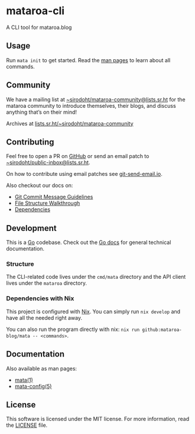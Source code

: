 # mataroa-cli

A CLI tool for mataroa.blog

## Usage

Run `mata init` to get started. Read the [man pages](docs/manpages) to learn
about all commands.

## Community

We have a mailing list at
[~sirodoht/mataroa-community@lists.sr.ht](mailto:~sirodoht/mataroa-community@lists.sr.ht)
for the mataroa community to introduce themselves, their blogs, and discuss
anything that’s on their mind!

Archives at
[lists.sr.ht/~sirodoht/mataroa-community](https://lists.sr.ht/~sirodoht/mataroa-community)

## Contributing

Feel free to open a PR on [GitHub](https://github.com/mataroa-blog/mata) or send
an email patch to
[~sirodoht/public-inbox@lists.sr.ht](mailto:~sirodoht/public-inbox@lists.sr.ht).

On how to contribute using email patches see
[git-send-email.io](https://git-send-email.io/).

Also checkout our docs on:

* [Git Commit Message Guidelines](docs/commit-messages.md)
* [File Structure Walkthrough](docs/file-structure-walkthrough.md)
* [Dependencies](docs/dependencies.md)

## Development

This is a [Go](https://go.dev) codebase. Check out the [Go
docs](https://go.dev/doc/) for general technical documentation.

### Structure

The CLI-related code lives under the `cmd/mata` directory and the API client
lives under the `mataroa` directory.

### Dependencies with Nix

This project is configured with [Nix](https://nixos.org). You can simply run
`nix develop` and have all the needed right away.

You can also run the program directly with nix: `nix run
github:mataroa-blog/mata -- <commands>`.

## Documentation

Also available as man pages:

- [mata(1)](docs/manpages/mata.1.md)
- [mata-config(5)](docs/manpages/mata.5.md)

## License

This software is licensed under the MIT license. For more information, read the
[LICENSE](LICENSE) file.
